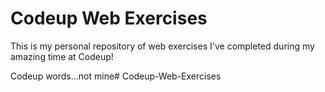 # Codeup Web Exercises

 This is my personal repository of web exercises
 I've completed during my amazing time at Codeup!

 Codeup words...not mine# Codeup-Web-Exercises
